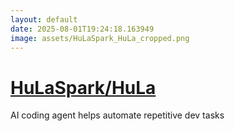 ```yaml
---
layout: default
date: 2025-08-01T19:24:18.163949
image: assets/HuLaSpark_HuLa_cropped.png
---
```


# [HuLaSpark/HuLa](https://github.com/HuLaSpark/HuLa)

AI coding agent helps automate repetitive dev tasks
